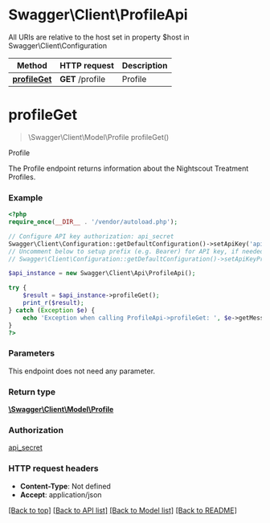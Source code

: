 # Swagger\Client\ProfileApi

All URIs are relative to the host set in property $host in Swagger\Client\Configuration

Method | HTTP request | Description
------------- | ------------- | -------------
[**profileGet**](ProfileApi.md#profileGet) | **GET** /profile | Profile


# **profileGet**
> \Swagger\Client\Model\Profile profileGet()

Profile

The Profile endpoint returns information about the Nightscout Treatment Profiles.

### Example
```php
<?php
require_once(__DIR__ . '/vendor/autoload.php');

// Configure API key authorization: api_secret
Swagger\Client\Configuration::getDefaultConfiguration()->setApiKey('api_secret', 'YOUR_API_KEY');
// Uncomment below to setup prefix (e.g. Bearer) for API key, if needed
// Swagger\Client\Configuration::getDefaultConfiguration()->setApiKeyPrefix('api_secret', 'Bearer');

$api_instance = new Swagger\Client\Api\ProfileApi();

try {
    $result = $api_instance->profileGet();
    print_r($result);
} catch (Exception $e) {
    echo 'Exception when calling ProfileApi->profileGet: ', $e->getMessage(), PHP_EOL;
}
?>
```

### Parameters
This endpoint does not need any parameter.

### Return type

[**\Swagger\Client\Model\Profile**](../Model/Profile.md)

### Authorization

[api_secret](../../README.md#api_secret)

### HTTP request headers

 - **Content-Type**: Not defined
 - **Accept**: application/json

[[Back to top]](#) [[Back to API list]](../../README.md#documentation-for-api-endpoints) [[Back to Model list]](../../README.md#documentation-for-models) [[Back to README]](../../README.md)

